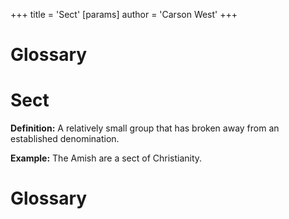 +++
 title = 'Sect'
[params]
	author = 'Carson West'
+++
# Glossary

# Sect 
**Definition:** A relatively small group that has broken away from an established denomination.

**Example:**  The Amish are a sect of Christianity.

# Glossary